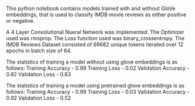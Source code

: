 This python notebook contains models trained with and without GloVe embeddings, that is used to classify IMDB movie reviews as either positive or negative.

A 4 Layer Convolutional Nueral Network was implemented.
The Optimizer used was rmsprop.
The Loss function used was binary_crossentropy.
The IMDB Reviews Dataset consisted of 66682 unique tokens iterated over 12 epochs in batch size of 64.

The statistics of training a model without using glove embeddings is as follows:
Training Accuracy - 0.99
Training Loss - 0.02
Validation Accuracy - 0.82
Validation Loss - 0.83

The statistics of training a model using pretrained glove embeddings is as follows:
Training Accuracy - 0.99
Training Loss - 0.03
Validation Accuracy - 0.92
Validation Loss - 0.52




